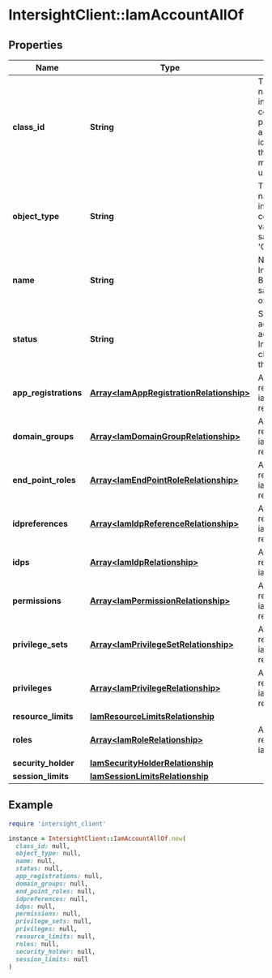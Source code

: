 # IntersightClient::IamAccountAllOf

## Properties

| Name | Type | Description | Notes |
| ---- | ---- | ----------- | ----- |
| **class_id** | **String** | The fully-qualified name of the instantiated, concrete type. This property is used as a discriminator to identify the type of the payload when marshaling and unmarshaling data. | [default to &#39;iam.Account&#39;] |
| **object_type** | **String** | The fully-qualified name of the instantiated, concrete type. The value should be the same as the &#39;ClassId&#39; property. | [default to &#39;iam.Account&#39;] |
| **name** | **String** | Name of the Intersight account. By default, name is same as the MoID of the account. | [optional] |
| **status** | **String** | Status of the account. To activate the Intersight account, claim a device to the account. | [optional][readonly] |
| **app_registrations** | [**Array&lt;IamAppRegistrationRelationship&gt;**](IamAppRegistrationRelationship.md) | An array of relationships to iamAppRegistration resources. | [optional][readonly] |
| **domain_groups** | [**Array&lt;IamDomainGroupRelationship&gt;**](IamDomainGroupRelationship.md) | An array of relationships to iamDomainGroup resources. | [optional][readonly] |
| **end_point_roles** | [**Array&lt;IamEndPointRoleRelationship&gt;**](IamEndPointRoleRelationship.md) | An array of relationships to iamEndPointRole resources. | [optional][readonly] |
| **idpreferences** | [**Array&lt;IamIdpReferenceRelationship&gt;**](IamIdpReferenceRelationship.md) | An array of relationships to iamIdpReference resources. | [optional][readonly] |
| **idps** | [**Array&lt;IamIdpRelationship&gt;**](IamIdpRelationship.md) | An array of relationships to iamIdp resources. | [optional][readonly] |
| **permissions** | [**Array&lt;IamPermissionRelationship&gt;**](IamPermissionRelationship.md) | An array of relationships to iamPermission resources. | [optional][readonly] |
| **privilege_sets** | [**Array&lt;IamPrivilegeSetRelationship&gt;**](IamPrivilegeSetRelationship.md) | An array of relationships to iamPrivilegeSet resources. | [optional][readonly] |
| **privileges** | [**Array&lt;IamPrivilegeRelationship&gt;**](IamPrivilegeRelationship.md) | An array of relationships to iamPrivilege resources. | [optional][readonly] |
| **resource_limits** | [**IamResourceLimitsRelationship**](IamResourceLimitsRelationship.md) |  | [optional] |
| **roles** | [**Array&lt;IamRoleRelationship&gt;**](IamRoleRelationship.md) | An array of relationships to iamRole resources. | [optional][readonly] |
| **security_holder** | [**IamSecurityHolderRelationship**](IamSecurityHolderRelationship.md) |  | [optional] |
| **session_limits** | [**IamSessionLimitsRelationship**](IamSessionLimitsRelationship.md) |  | [optional] |

## Example

```ruby
require 'intersight_client'

instance = IntersightClient::IamAccountAllOf.new(
  class_id: null,
  object_type: null,
  name: null,
  status: null,
  app_registrations: null,
  domain_groups: null,
  end_point_roles: null,
  idpreferences: null,
  idps: null,
  permissions: null,
  privilege_sets: null,
  privileges: null,
  resource_limits: null,
  roles: null,
  security_holder: null,
  session_limits: null
)
```

